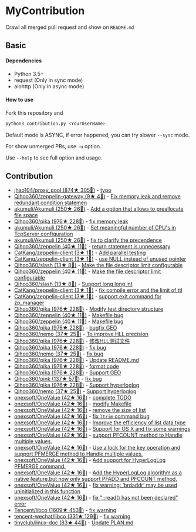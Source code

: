 # MyContribution

Crawl all merged pull request and show on `README.md`

## Basic

#### Dependencies

 - Python 3.5+
 - request (Only in sync mode)
 - aiohttp (Only in async mode)

#### How to use

Fork this repository and 

```bash
python3 contribution.py <YourUserName>
```

Default mode is ASYNC, if error happened, you can try slower `--sync` mode.

For show unmerged PRs, use `-u` option.

Use `--help` to see full option and usage.

## Contribution

- [jhao104/proxy_pool (874★ 305🍴)](https://github.com/jhao104/proxy_pool) - [typo](https://github.com/jhao104/proxy_pool/pulls/42)
- [Qihoo360/zeppelin-gateway (9★ 4🍴)](https://github.com/Qihoo360/zeppelin-gateway) - [Fix memory leak and remove redundant condition statemen](https://github.com/Qihoo360/zeppelin-gateway/pulls/1)
- [akumuli/Akumuli (250★ 26🍴)](https://github.com/akumuli/Akumuli) - [Add a option that allows to preallocate file space](https://github.com/akumuli/Akumuli/pulls/185)
- [Qihoo360/pika (976★ 228🍴)](https://github.com/Qihoo360/pika) - [fix memory leak](https://github.com/Qihoo360/pika/pulls/98)
- [akumuli/Akumuli (250★ 26🍴)](https://github.com/akumuli/Akumuli) - [Set meaningful number of CPU's in TcpServer configuration](https://github.com/akumuli/Akumuli/pulls/184)
- [akumuli/Akumuli (250★ 26🍴)](https://github.com/akumuli/Akumuli) - [fix to clarify the precendence](https://github.com/akumuli/Akumuli/pulls/182)
- [Qihoo360/zeppelin (40★ 11🍴)](https://github.com/Qihoo360/zeppelin) - [return statement is unnecessary](https://github.com/Qihoo360/zeppelin/pulls/6)
- [CatKang/zeppelin-client (3★ 1🍴)](https://github.com/CatKang/zeppelin-client) - [Add parallel testing](https://github.com/CatKang/zeppelin-client/pulls/4)
- [CatKang/zeppelin-client (3★ 1🍴)](https://github.com/CatKang/zeppelin-client) - [use NULL instead of unused pointer](https://github.com/CatKang/zeppelin-client/pulls/3)
- [Qihoo360/slash (13★ 8🍴)](https://github.com/Qihoo360/slash) - [Make the file descriptor limit configurable](https://github.com/Qihoo360/slash/pulls/3)
- [Qihoo360/zeppelin (40★ 11🍴)](https://github.com/Qihoo360/zeppelin) - [Make the file descriptor limit configurable](https://github.com/Qihoo360/zeppelin/pulls/5)
- [Qihoo360/slash (13★ 8🍴)](https://github.com/Qihoo360/slash) - [Support long long int](https://github.com/Qihoo360/slash/pulls/2)
- [CatKang/zeppelin-client (3★ 1🍴)](https://github.com/CatKang/zeppelin-client) - [fix compile error and the limit of ttl](https://github.com/CatKang/zeppelin-client/pulls/2)
- [CatKang/zeppelin-client (3★ 1🍴)](https://github.com/CatKang/zeppelin-client) - [support exit command for zp_manager](https://github.com/CatKang/zeppelin-client/pulls/1)
- [Qihoo360/pika (976★ 228🍴)](https://github.com/Qihoo360/pika) - [Modify test directory structure](https://github.com/Qihoo360/pika/pulls/90)
- [Qihoo360/zeppelin (40★ 11🍴)](https://github.com/Qihoo360/zeppelin) - [Makefile bug](https://github.com/Qihoo360/zeppelin/pulls/4)
- [Qihoo360/zeppelin (40★ 11🍴)](https://github.com/Qihoo360/zeppelin) - [Makefile bug](https://github.com/Qihoo360/zeppelin/pulls/3)
- [Qihoo360/pika (976★ 228🍴)](https://github.com/Qihoo360/pika) - [bugfix GEO](https://github.com/Qihoo360/pika/pulls/77)
- [Qihoo360/nemo (37★ 25🍴)](https://github.com/Qihoo360/nemo) - [To improve HLL precision](https://github.com/Qihoo360/nemo/pulls/8)
- [Qihoo360/pika (976★ 228🍴)](https://github.com/Qihoo360/pika) - [修改HLL测试文件](https://github.com/Qihoo360/pika/pulls/74)
- [Qihoo360/pika (976★ 228🍴)](https://github.com/Qihoo360/pika) - [fix bug](https://github.com/Qihoo360/pika/pulls/72)
- [Qihoo360/nemo (37★ 25🍴)](https://github.com/Qihoo360/nemo) - [fix bug](https://github.com/Qihoo360/nemo/pulls/7)
- [Qihoo360/pika (976★ 228🍴)](https://github.com/Qihoo360/pika) - [Update README.md](https://github.com/Qihoo360/pika/pulls/71)
- [Qihoo360/pika (976★ 228🍴)](https://github.com/Qihoo360/pika) - [format code](https://github.com/Qihoo360/pika/pulls/66)
- [Qihoo360/pika (976★ 228🍴)](https://github.com/Qihoo360/pika) - [Support GEO](https://github.com/Qihoo360/pika/pulls/59)
- [Qihoo360/pink (137★ 57🍴)](https://github.com/Qihoo360/pink) - [fix bug](https://github.com/Qihoo360/pink/pulls/3)
- [Qihoo360/pika (976★ 228🍴)](https://github.com/Qihoo360/pika) - [Support hyperloglog](https://github.com/Qihoo360/pika/pulls/56)
- [Qihoo360/nemo (37★ 25🍴)](https://github.com/Qihoo360/nemo) - [Support hyperloglog](https://github.com/Qihoo360/nemo/pulls/6)
- [onexsoft/OneValue (42★ 16🍴)](https://github.com/onexsoft/OneValue) - [complete TODO](https://github.com/onexsoft/OneValue/pulls/21)
- [onexsoft/OneValue (42★ 16🍴)](https://github.com/onexsoft/OneValue) - [modify Makefile](https://github.com/onexsoft/OneValue/pulls/20)
- [onexsoft/OneValue (42★ 16🍴)](https://github.com/onexsoft/OneValue) - [remove the size of list](https://github.com/onexsoft/OneValue/pulls/19)
- [onexsoft/OneValue (42★ 16🍴)](https://github.com/onexsoft/OneValue) - [fix `ltrim` command bug](https://github.com/onexsoft/OneValue/pulls/17)
- [onexsoft/OneValue (42★ 16🍴)](https://github.com/onexsoft/OneValue) - [Improve the efficiency of list data type](https://github.com/onexsoft/OneValue/pulls/16)
- [onexsoft/OneValue (42★ 16🍴)](https://github.com/onexsoft/OneValue) - [Support for OS X and fix some warnings](https://github.com/onexsoft/OneValue/pulls/15)
- [onexsoft/OneValue (42★ 16🍴)](https://github.com/onexsoft/OneValue) - [support PFCOUNT method to Handle multiple values.](https://github.com/onexsoft/OneValue/pulls/12)
- [onexsoft/OneValue (42★ 16🍴)](https://github.com/onexsoft/OneValue) - [Use a lock for the key operation and support PFMERGE  method  to Handle multiple values.](https://github.com/onexsoft/OneValue/pulls/9)
- [onexsoft/OneValue (42★ 16🍴)](https://github.com/onexsoft/OneValue) - [Add support for HyperLogLog PFMERGE command.](https://github.com/onexsoft/OneValue/pulls/8)
- [onexsoft/OneValue (42★ 16🍴)](https://github.com/onexsoft/OneValue) - [Add the HyperLogLog algorithm as a native feature,but now only support PFADD and PFCOUNT method.](https://github.com/onexsoft/OneValue/pulls/6)
- [onexsoft/OneValue (42★ 16🍴)](https://github.com/onexsoft/OneValue) - [fix warning: ‘brdaddr’ may be used uninitialized in this function](https://github.com/onexsoft/OneValue/pulls/3)
- [onexsoft/OneValue (42★ 16🍴)](https://github.com/onexsoft/OneValue) - [fix "::read() has not been declared" error](https://github.com/onexsoft/OneValue/pulls/1)
- [Tencent/libco (1609★ 453🍴)](https://github.com/Tencent/libco) - [fix warning](https://github.com/Tencent/libco/pulls/1)
- [tencent-wechat/libco (331★ 129🍴)](https://github.com/tencent-wechat/libco) - [fix warning](https://github.com/tencent-wechat/libco/pulls/1)
- [tinyclub/linux-doc (83★ 44🍴)](https://github.com/tinyclub/linux-doc) - [Update PLAN.md](https://github.com/tinyclub/linux-doc/pulls/5)
